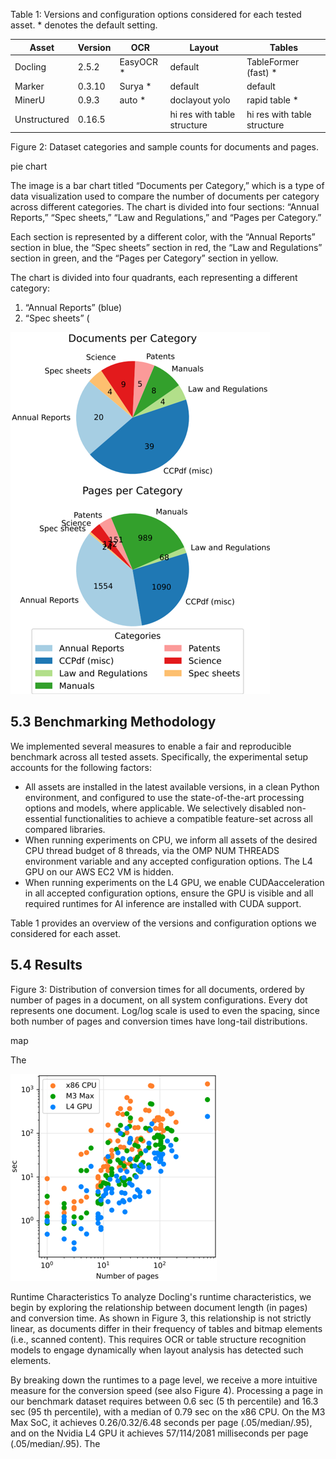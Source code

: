 Table 1: Versions and configuration options considered for each tested asset. * denotes the default setting.

| Asset        | Version   | OCR       | Layout                      | Tables                      |
|--------------|-----------|-----------|-----------------------------|-----------------------------|
| Docling      | 2.5.2     | EasyOCR * | default                     | TableFormer (fast) *        |
| Marker       | 0.3.10    | Surya *   | default                     | default                     |
| MinerU       | 0.9.3     | auto *    | doclayout yolo              | rapid table *               |
| Unstructured | 0.16.5    |           | hi res with table structure | hi res with table structure |

Figure 2: Dataset categories and sample counts for documents and pages.

pie chart

The image is a bar chart titled “Documents per Category,” which is a type of data visualization used to compare the number of documents per category across different categories. The chart is divided into four sections: “Annual Reports,” “Spec sheets,” “Law and Regulations,” and “Pages per Category.”

Each section is represented by a different color, with the “Annual Reports” section in blue, the “Spec sheets” section in red, the “Law and Regulations” section in green, and the “Pages per Category” section in yellow.

The chart is divided into four quadrants, each representing a different category:
1. “Annual Reports” (blue)
2. “Spec sheets” (

![Image](tests/docling_out_artifacts/image_000000_d7ca5ba1c33c57eb73d5fe1260678fd8e60d0bcd17f8b45f4f024fadbbafe5c1.png)

## 5.3 Benchmarking Methodology

We implemented several measures to enable a fair and reproducible benchmark across all tested assets. Specifically, the experimental setup accounts for the following factors:

- All assets are installed in the latest available versions, in a clean Python environment, and configured to use the state-of-the-art processing options and models, where applicable. We selectively disabled non-essential functionalities to achieve a compatible feature-set across all compared libraries.
- When running experiments on CPU, we inform all assets of the desired CPU thread budget of 8 threads, via the OMP NUM THREADS environment variable and any accepted configuration options. The L4 GPU on our AWS EC2 VM is hidden.
- When running experiments on the L4 GPU, we enable CUDAacceleration in all accepted configuration options, ensure the GPU is visible and all required runtimes for AI inference are installed with CUDA support.

Table 1 provides an overview of the versions and configuration options we considered for each asset.

## 5.4 Results

Figure 3: Distribution of conversion times for all documents, ordered by number of pages in a document, on all system configurations. Every dot represents one document. Log/log scale is used to even the spacing, since both number of pages and conversion times have long-tail distributions.

map

The

![Image](tests/docling_out_artifacts/image_000001_8143ba06da75814e245649698094c8c1f5ef1ea7dc8070336275ae2255384729.png)

Runtime Characteristics To analyze Docling's runtime characteristics, we begin by exploring the relationship between document length (in pages) and conversion time. As shown in Figure 3, this relationship is not strictly linear, as documents differ in their frequency of tables and bitmap elements (i.e., scanned content). This requires OCR or table structure recognition models to engage dynamically when layout analysis has detected such elements.

By breaking down the runtimes to a page level, we receive a more intuitive measure for the conversion speed (see also Figure 4). Processing a page in our benchmark dataset requires between 0.6 sec (5 th percentile) and 16.3 sec (95 th percentile), with a median of 0.79 sec on the x86 CPU. On the M3 Max SoC, it achieves 0.26/0.32/6.48 seconds per page (.05/median/.95), and on the Nvidia L4 GPU it achieves 57/114/2081 milliseconds per page (.05/median/.95). The